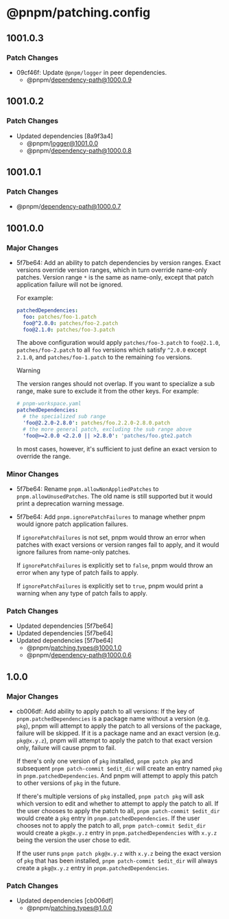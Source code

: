 # @pnpm/patching.config

## 1001.0.3

### Patch Changes

- 09cf46f: Update `@pnpm/logger` in peer dependencies.
  - @pnpm/dependency-path@1000.0.9

## 1001.0.2

### Patch Changes

- Updated dependencies [8a9f3a4]
  - @pnpm/logger@1001.0.0
  - @pnpm/dependency-path@1000.0.8

## 1001.0.1

### Patch Changes

- @pnpm/dependency-path@1000.0.7

## 1001.0.0

### Major Changes

- 5f7be64: Add an ability to patch dependencies by version ranges. Exact versions override version ranges, which in turn override name-only patches. Version range `*` is the same as name-only, except that patch application failure will not be ignored.

  For example:

  ```yaml
  patchedDependencies:
    foo: patches/foo-1.patch
    foo@^2.0.0: patches/foo-2.patch
    foo@2.1.0: patches/foo-3.patch
  ```

  The above configuration would apply `patches/foo-3.patch` to `foo@2.1.0`, `patches/foo-2.patch` to all `foo` versions which satisfy `^2.0.0` except `2.1.0`, and `patches/foo-1.patch` to the remaining `foo` versions.

  > [!WARNING]
  > The version ranges should not overlap. If you want to specialize a sub range, make sure to exclude it from the other keys. For example:
  >
  > ```yaml
  > # pnpm-workspace.yaml
  > patchedDependencies:
  >   # the specialized sub range
  >   'foo@2.2.0-2.8.0': patches/foo.2.2.0-2.8.0.patch
  >   # the more general patch, excluding the sub range above
  >   'foo@>=2.0.0 <2.2.0 || >2.8.0': 'patches/foo.gte2.patch
  > ```
  >
  > In most cases, however, it's sufficient to just define an exact version to override the range.

### Minor Changes

- 5f7be64: Rename `pnpm.allowNonAppliedPatches` to `pnpm.allowUnusedPatches`. The old name is still supported but it would print a deprecation warning message.
- 5f7be64: Add `pnpm.ignorePatchFailures` to manage whether pnpm would ignore patch application failures.

  If `ignorePatchFailures` is not set, pnpm would throw an error when patches with exact versions or version ranges fail to apply, and it would ignore failures from name-only patches.

  If `ignorePatchFailures` is explicitly set to `false`, pnpm would throw an error when any type of patch fails to apply.

  If `ignorePatchFailures` is explicitly set to `true`, pnpm would print a warning when any type of patch fails to apply.

### Patch Changes

- Updated dependencies [5f7be64]
- Updated dependencies [5f7be64]
- Updated dependencies [5f7be64]
  - @pnpm/patching.types@1000.1.0
  - @pnpm/dependency-path@1000.0.6

## 1.0.0

### Major Changes

- cb006df: Add ability to apply patch to all versions:
  If the key of `pnpm.patchedDependencies` is a package name without a version (e.g. `pkg`), pnpm will attempt to apply the patch to all versions of
  the package, failure will be skipped.
  If it is a package name and an exact version (e.g. `pkg@x.y.z`), pnpm will attempt to apply the patch to that exact version only, failure will
  cause pnpm to fail.

  If there's only one version of `pkg` installed, `pnpm patch pkg` and subsequent `pnpm patch-commit $edit_dir` will create an entry named `pkg` in
  `pnpm.patchedDependencies`. And pnpm will attempt to apply this patch to other versions of `pkg` in the future.

  If there's multiple versions of `pkg` installed, `pnpm patch pkg` will ask which version to edit and whether to attempt to apply the patch to all.
  If the user chooses to apply the patch to all, `pnpm patch-commit $edit_dir` would create a `pkg` entry in `pnpm.patchedDependencies`.
  If the user chooses not to apply the patch to all, `pnpm patch-commit $edit_dir` would create a `pkg@x.y.z` entry in `pnpm.patchedDependencies` with
  `x.y.z` being the version the user chose to edit.

  If the user runs `pnpm patch pkg@x.y.z` with `x.y.z` being the exact version of `pkg` that has been installed, `pnpm patch-commit $edit_dir` will always
  create a `pkg@x.y.z` entry in `pnpm.patchedDependencies`.

### Patch Changes

- Updated dependencies [cb006df]
  - @pnpm/patching.types@1.0.0
